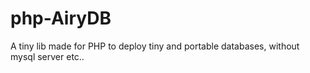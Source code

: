 # php-AiryDB
A tiny lib made for PHP to deploy tiny and portable databases, without mysql server etc..
